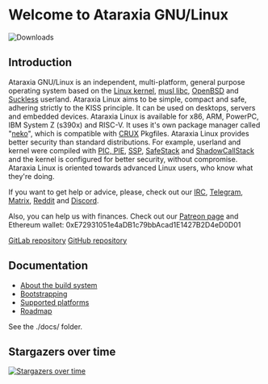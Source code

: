 # Welcome to Ataraxia GNU/Linux
![Downloads](
https://img.shields.io/github/downloads/ataraxialinux/ataraxia/total.svg)

## Introduction
Ataraxia GNU/Linux is an independent, multi-platform,  general purpose operating system based on the [Linux kernel](https://www.kernel.org/), [musl libc](http://www.musl-libc.org/), [OpenBSD](https://www.openbsd.org/) and [Suckless](https://core.suckless.org/) userland. Ataraxia Linux aims to be simple, compact and safe, adhering strictly to the KISS principle. It can be used on desktops, servers and embedded devices. Ataraxia Linux is available for x86, ARM, PowerPC, IBM System Z (s390x) and RISC-V. It uses it's own package manager called "[neko](https://github.com/ataraxialinux/neko)", which is compatible with [CRUX](https://crux.nu/) Pkgfiles. Ataraxia Linux provides better security than standard distributions. For example, userland and kernel were compiled with [PIC, PIE](https://en.wikipedia.org/wiki/Position-independent_code), [SSP](https://en.wikipedia.org/wiki/Buffer_overflow_protection), [SafeStack](https://clang.llvm.org/docs/SafeStack.html) and [ShadowCallStack](https://clang.llvm.org/docs/ShadowCallStack.html) and the kernel is configured for better security, without compromise. Ataraxia Linux is oriented towards advanced Linux users, who know what they're doing.

If you want to get help or advice, please, check out our [IRC](irc://irc.freenode.net/#ataraxialinux), [Telegram](https://t.me/ataraxialinux), [Matrix](https://matrix.to/#/#ataraxialinux:matrix.org), [Reddit](https://www.reddit.com/r/ataraxialinux/) and [Discord](https://discord.gg/sCQGvzz).

Also, you can help us with finances. Check out our [Patreon page](https://www.patreon.com/ataraxialinux)
and Ethereum wallet: 0xE72931051e4aDB1c79bbAcad1E1427B2D4eD0D01

[GitLab repository](https://gitlab.com/ataraxialinux/ataraxia)
[GitHub repository](https://github.com/ataraxialinux/ataraxia)

## Documentation
* [About the build system](docs/aboutbuildsystem.md)
* [Bootstrapping](docs/bootstrapping.md)
* [Supported platforms](docs/platforms.md)
* [Roadmap](docs/roadmap.md)

See the ./docs/ folder.

## Stargazers over time
[![Stargazers over time](https://starchart.cc/ataraxialinux/ataraxia.svg)](https://starchart.cc/ataraxialinux/ataraxia)
